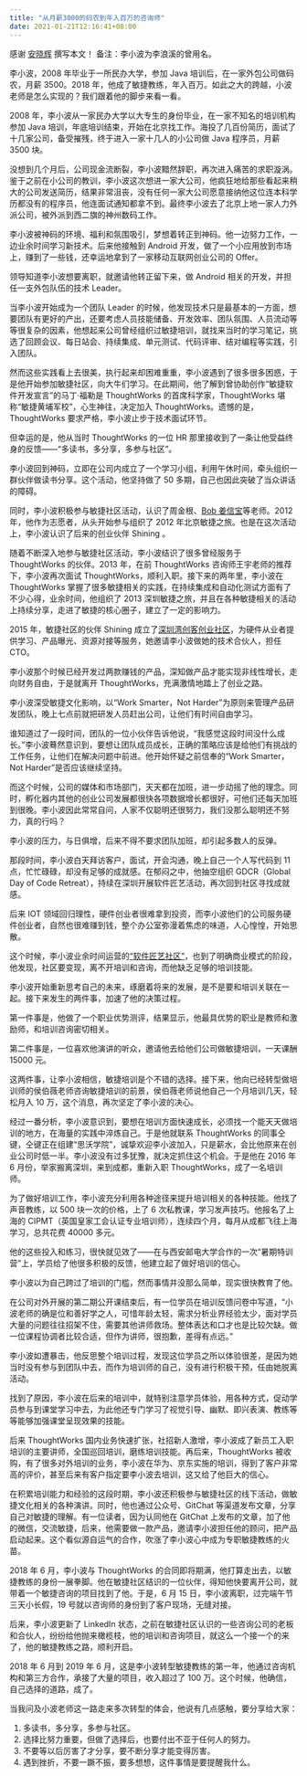 ```yaml
---
title: "从月薪3000的码农到年入百万的咨询师"
date: 2021-01-21T12:16:41+08:00
---
```


感谢 [安晓辉](https://www.zaih.com/falcon/mentors/2bh62l2p752) 撰写本文！
备注：李小波为李浪溪的曾用名。

李小波，2008 年毕业于一所民办大学，参加 Java 培训后，在一家外包公司做码农，月薪 3500。2018 年，他成了敏捷教练，年入百万。如此之大的跨越，小波老师是怎么实现的？我们跟着他的脚步来看一看。

2008 年，李小波从一家民办大学以大专生的身份毕业，在一家不知名的培训机构参加 Java 培训，年底培训结束，开始在北京找工作。海投了几百份简历，面试了十几家公司，备受摧残，终于进入一家十几人的小公司做 Java 程序员，月薪 3500 块。

没想到几个月后，公司现金流断裂，李小波黯然辞职，再次进入痛苦的求职漩涡。鉴于之前在小公司的教训，李小波这次想进一家大公司，他疯狂地给那些看起来稍大的公司发送简历，结果非常沮丧，没有任何一家大公司愿意接纳他这位连本科学历都没有的程序员，他连面试通知都拿不到。最终李小波去了北京上地一家人力外派公司，被外派到西二旗的神州数码工作。

李小波被神码的环境、福利和氛围吸引，梦想着转正到神码。他一边努力工作，一边业余时间学习新技术。后来他接触到 Android 开发，做了一个小应用放到市场上，赚到了一些钱，还幸运地拿到了一家移动互联网创业公司的 Offer。

领导知道李小波想要离职，就邀请他转正留下来，做 Android 相关的开发，并担任一支外包队伍的技术 Leader。

当李小波开始成为一个团队 Leader 的时候，他发现技术只是最基本的一方面，想要团队有更好的产出，还要考虑人员技能储备、开发效率、团队氛围、人员流动等等很复杂的因素，他想起来公司曾经组织过敏捷培训，就找来当时的学习笔记，挑选了回顾会议、每日站会、持续集成、单元测试、代码评审、结对编程等实践，引入团队。

然而这些实践看上去很美，执行起来却困难重重，李小波遇到了很多很多困惑，于是他开始参加敏捷社区，向大牛们学习。在此期间，他了解到曾协助创作“敏捷软件开发宣言”的马丁·福勒是 ThoughtWorks 的首席科学家，ThoughtWorks 堪称“敏捷黄埔军校”，心生神往，决定加入 ThoughtWorks。遗憾的是，ThoughtWorks 要求严格，李小波止步于技术面试环节。

但幸运的是，他从当时 ThoughtWorks 的一位 HR 那里接收到了一条让他受益终身的反馈——“多读书，多分享，多参与社区”。

李小波回到神码，立即在公司内成立了一个学习小组，利用午休时间，牵头组织一群伙伴做读书分享。这个活动，他坚持做了 50 多期，自己也因此突破了当众讲话的障碍。

同时，李小波积极参与敏捷社区活动，认识了周金根、[Bob 姜信宝](https://www.bobjiang.com/)等老师。2012 年，他作为志愿者，从头开始参与组织了 2012 年北京敏捷之旅。也是在这次活动上，李小波认识了后来的创业伙伴 Shining 。

随着不断深入地参与敏捷社区活动，李小波结识了很多曾经服务于 ThoughtWorks 的伙伴。2013 年，在前 ThoughtWorks 咨询师王宇老师的推荐下，李小波再次面试 ThoughtWorks，顺利入职。接下来的两年里，李小波在 ThoughtWorks 掌握了很多敏捷相关的实践，在持续集成和自动化测试方面有了不少心得，业余时间，他组织了 2013 深圳敏捷之旅，并且在各种敏捷相关的活动上持续分享，走进了敏捷的核心圈子，建立了一定的影响力。

2015 年，敏捷社区的伙伴 Shining 成立了[深圳湾创客创业社区](https://www.shenzhenware.com/)，为硬件从业者提供学习、产品曝光、资源对接等服务，她邀请李小波做她的技术合伙人，担任 CTO。

李小波那个时候已经开发过两款赚钱的产品，深知做产品才能实现非线性增长，走向财务自由，于是就离开 ThoughtWorks，充满激情地踏上了创业之路。

李小波深受敏捷文化影响，以“Work Smarter，Not Harder”为原则来管理产品研发团队，晚上七点前就把研发人员赶出公司，让他们有时间自由学习。

谁知道过了一段时间，团队的一位小伙伴告诉他说，“我感觉这段时间没什么成长。”李小波蓦然意识到，要想让团队成员成长，正确的策略应该是给他们有挑战的工作任务，让他们在解决问题中前进。他开始怀疑之前信奉的“Work Smarter，Not Harder”是否应该继续坚持。

而这个时候，公司的媒体和市场部门，天天都在加班，进一步动摇了他的理念。同时，孵化器内其他的创业公司发展都很快各项数据增长都很好，可他们还每天加班到很晚。李小波因此常常自问，人家不仅聪明还很努力，我们没那么聪明还不努力，真的行吗？

李小波的压力，与日俱增，后来不得不要求团队加班，却引起多数人的反弹。

那段时间，李小波白天拜访客户，面试，开会沟通，晚上自己一个人写代码到 11 点，忙忙碌碌，却没有足够的成就感。在郁闷之中，他抽空组织 GDCR（Global Day of Code Retreat），持续在深圳开展软件匠艺活动，再次回到社区寻找成就感。

后来 IOT 领域回归理性，硬件创业者很难拿到投资，而李小波他们的公司服务硬件创业者，自然也很难赚到钱，整个办公室弥漫着焦虑的味道，人心惶惶，开始思散。

这个时候，李小波业余时间运营的[“软件匠艺社区”](https://codingstyle.cn)，也到了明确商业模式的阶段，他发现，社区要变现，离不开培训和咨询，而他缺乏足够的培训技能。

李小波开始重新思考自己的未来，琢磨着将来的发展，是不是要和培训关联在一起。接下来发生的两件事，加速了他的决策过程。

第一件事是，他做了一个职业优势测评，结果显示，他最具优势的职业是教师和激励师，和培训咨询密切相关。

第二件事是，一位喜欢他演讲的听众，邀请他去给他们公司做敏捷培训，一天课酬 15000 元。

这两件事，让李小波相信，敏捷培训是个不错的选择。接下来，他向已经转型做培训师的侯伯薇老师咨询敏捷培训的前景，侯伯薇老师说他自己一个月培训几天，轻松月入 10 万，这个消息，再次坚定了李小波的决心。

经过一番分析，李小波意识到，要想在培训方面快速成长，必须找一个能天天做培训的地方，在海量的实践中淬炼自己。于是他就联系 ThoughtWorks 的同事仝键，仝键正在组建“思沃学院”，诚挚欢迎李小波加入，只是薪水，会比他原来在创业公司时低一半。李小波没有过多犹豫，就决定抓住这个机会。于是他在 2016 年 6 月份，举家搬离深圳，来到成都，重新入职 ThoughtWorks，成了一名培训师。

为了做好培训工作，李小波充分利用各种途径来提升培训相关的各种技能。他找了声音教练，以 500 块一次的价格，上了 6 次私教课，学习发声技巧。他报名了上海的 CIPMT（英国皇家工会认证专业培训师），连续四个月，每月从成都飞往上海学习，总共花费 40000 多元。

他的这些投入和练习，很快就见效了——在与西安邮电大学合作的一次“暑期特训营”上，学员给了他很多积极的反馈，他建立起了做好培训的信心。

李小波以为自己跨过了培训的门槛，然而事情并没那么简单，现实很快教育了他。

在公司对外开展的第二期公开课结束后，有一位学员在培训反馈问卷中写道，“小波老师的确是位和善好学之人，可惜年龄太轻，需求分析业界经验太少，面对学员大量的问题往往招架不住，需要其他讲师救场。整体表达和口才也是比较欠缺。做一位课程协调者比较合适，但作为讲师，很抱歉，差得有点远。”

李小波如遭暴击，他反思整个培训过程，发现这位学员之所以体验很差，是因为她当时没有参与到团队中去，而作为培训师的自己，没有进行积极干预，任由她脱离活动。

找到了原因，李小波在后来的培训中，就特别注意学员体验，用各种方式，促动学员参与到课堂学习中去，为此他还专门学习了视觉引导、幽默、即兴表演、教练等等能够加强课堂呈现效果的技能。

后来 ThoughtWorks 国内业务快速扩张，社招新人激增，李小波成了新员工入职培训的主要讲师，全国巡回培训，磨练培训技能。再后来，ThoughtWorks 被收购，有了很多对外培训的业务，李小波在华为、京东实施的培训，得到了客户非常高的评价，甚至后来有客户指定要李小波去培训，这又给了他巨大的信心。

在积累培训能力和经验的这段时期，李小波还积极参与敏捷社区的线下活动，做敏捷文化相关的各种演讲。同时，他也通过公众号、GitChat 等渠道发布文章，分享自己对敏捷的理解。有一位读者，因为认同他在 GitChat 上发布的文章，加了他的微信，交流敏捷，后来，他需要做一款产品，邀请李小波担任他的顾问，把产品启动起来。这个看似源自运气的合作，吹涨了李小波心中成为专职敏捷教练的火苗。

2018 年 6 月，李小波与 ThoughtWorks 的合同即将期满，他打算走出去，以敏捷教练的身份一展拳脚。他在敏捷社区结识的一位伙伴，得知他快要离开公司，就带着一个敏捷咨询的项目找到了他。于是，6 月 15 日，李小波离职，过完端午节三天小长假，19 号就以咨询师的身份到了客户现场，无缝对接。

后来，李小波更新了 LinkedIn 状态，之前在敏捷社区认识的一些咨询公司的老板和合伙人，纷纷给他抛来橄榄枝，他的培训和咨询项目，就这么一个接一个的来了，他的敏捷教练之路，顺利开启。

2018 年 6 月到 2019 年 6 月，这是李小波转型敏捷教练的第一年，他通过咨询机构和第三方合作，承接了大量的项目，收入超过了 100 万。这个时候，他确信，自己选择的道路，成了。

当我问及小波老师这一路走来多次转型的体会，他说有几点感触，要分享给大家：

1. 多读书，多分享，多参与社区。
2. 选择比努力重要，但做了选择后，也要付出不亚于任何人的努力。
3. 不要等以后厉害了才分享，要不断分享才能变得厉害。
4. 遇到挫折，不要一蹶不振，要多想想，这件事情是要提醒我什么。
